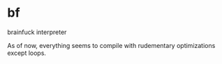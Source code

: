 bf
==

brainfuck interpreter

As of now, everything seems to compile with rudementary optimizations except loops.
